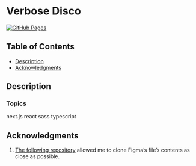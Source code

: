 # Verbose Disco
[![GitHub Pages](https://github.com/VladimirCreator/verbose-disco/actions/workflows/github-pages.yaml/badge.svg)](https://github.com/VladimirCreator/verbose-disco/actions/workflows/github-pages.yaml)

## Table of Contents


- [Description](#description)
- [Acknowledgments](#acknowledgments)

## Description


### Topics
next.js react sass typescript

## Acknowledgments

1. [The following repository](https://github.com/dmtrKovalenko/odiff) allowed me to clone Figma’s file’s contents as close as possible.




